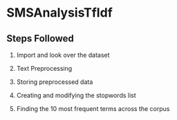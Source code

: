 # SMSAnalysisTfIdf

## Steps Followed

1. Import and look over the dataset

2. Text Preprocessing
3. Storing preprocessed data
4. Creating and modifying the stopwords list
5. Finding the 10 most frequent terms across the corpus
